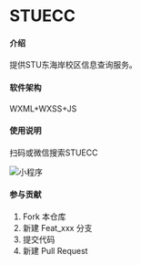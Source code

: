 # STUECC

#### 介绍

提供STU东海岸校区信息查询服务。

#### 软件架构

WXML+WXSS+JS

#### 使用说明

扫码或微信搜索STUECC

![小程序](https://foruda.gitee.com/images/1681377157460251686/5d2c6c4b_8148862.jpeg)

#### 参与贡献

1.  Fork 本仓库
2.  新建 Feat_xxx 分支
3.  提交代码
4.  新建 Pull Request
